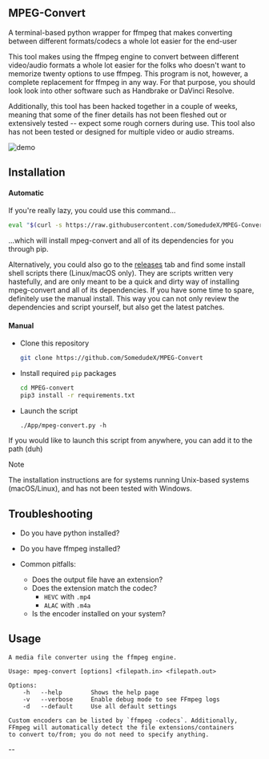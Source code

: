 ## MPEG-Convert
A terminal-based python wrapper for ffmpeg that makes converting between different formats/codecs a whole lot easier for the end-user

This tool makes using the ffmpeg engine to convert between different video/audio formats a whole lot easier for the folks who doesn't want to memorize twenty options to use ffmpeg. This program is not, however, a complete replacement for ffmpeg in any way. For that purpose, you should look look into other software such as Handbrake or DaVinci Resolve. 

Additionally, this tool has been hacked together in a couple of weeks, meaning that some of the finer details has not been fleshed out or extensively tested -- expect some rough corners during use. This tool also has not been tested or designed for multiple video or audio streams. 


![demo](https://github.com/SomedudeX/MPEG-Convert/assets/101906945/d69c68b0-4122-4ebc-a6fb-3de50448dcd0)


## Installation

#### Automatic

If you're really lazy, you could use this command...
```bash
eval "$(curl -s https://raw.githubusercontent.com/SomedudeX/MPEG-Convert/main/install.sh)"
```
...which will install mpeg-convert and all of its dependencies for you through pip.

Alternatively, you could also go to the [releases](https://github.com/SomedudeX/MPEG-Convert/releases) tab and find some install shell scripts there (Linux/macOS only). They are scripts written very hastefully, and are only meant to be a quick and dirty way of installing mpeg-convert and all of its dependencies. If you have some time to spare, definitely use the manual install. This way you can not only review the dependencies and script yourself, but also get the latest patches. 

#### Manual

* Clone this repository
  ```bash
  git clone https://github.com/SomedudeX/MPEG-Convert
  ```
* Install required `pip` packages
  ```bash
  cd MPEG-convert
  pip3 install -r requirements.txt
  ```
* Launch the script
  ```
  ./App/mpeg-convert.py -h
  ```

If you would like to launch this script from anywhere, you can add it to the path (duh)
> [!NOTE]
> The installation instructions are for systems running Unix-based systems (macOS/Linux), and has not been tested with Windows.

## Troubleshooting

* Do you have python installed?
* Do you have ffmpeg installed?

* Common pitfalls:
  + Does the output file have an extension?
  + Does the extension match the codec?
    - `HEVC` with `.mp4`  
    - `ALAC` with `.m4a`
  + Is the encoder installed on your system?

## Usage
```
A media file converter using the ffmpeg engine. 

Usage: mpeg-convert [options] <filepath.in> <filepath.out>

Options:
	-h   --help        Shows the help page
	-v   --verbose     Enable debug mode to see FFmpeg logs
	-d   --default	   Use all default settings

Custom encoders can be listed by `ffmpeg -codecs`. Additionally,
FFmpeg will automatically detect the file extensions/containers
to convert to/from; you do not need to specify anything.
```

--
